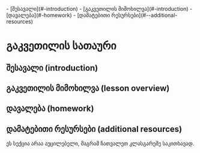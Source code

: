 <!--  გაკვეთილის ნავიგაცია -->

<div className="navigation">
- [შესავალი](#-introduction) 
- [გაკვეთილის მიმოხილვა](#-introduction) 
- [დავალება](#-homework)
- [დამატებითი რესურსები](#--additional-resources)
</div>

<!-- გაკვეთილის კონტენტი -->

<div className="content">

# გაკვეთილის სათაური

## შესავალი (introduction)



## გაკვეთილის მიმოხილვა (lesson overview)



<!-- homework კლასში წერთ დავალებას -->

## დავალება (homework)

<div className="homework">



</div>

## დამატებითი რესურსები (additional resources)

ეს სექცია არაა აუცილებელი, მაგრამ ჩათვალეთ კლასგარეშე საკითხავად.

<!-- ამის ქვევით წერთ დამატებით რესურსებს -->

</div>

